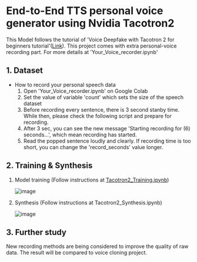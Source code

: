 End-to-End TTS personal voice generator using Nvidia Tacotron2
=============

This Model follows the tutorial of 'Voice Deepfake with Tacotron 2 for beginners tutorial'([Link](https://www.youtube.com/watch?v=gVqSEIr2PD4)). This project comes with extra personal-voice recording part. For more details at 'Your_Voice_recorder.ipynb'

## 1. Dataset

- How to record your personal speech data
   1. Open 'Your_Voice_recorder.ipynb' on Google Colab 
   2. Set the value of variable 'count' which sets the size of the speech dataset
   3. Before recording every sentence, there is 3 second stanby time. While then, please check the following script and prepare for recording.   
   4. After 3 sec, you can see the new message 'Starting recording for (6) seconds...', which mean recording has started.
   5. Read the popped sentence loudly and clearly. If recording time is too short, you can change the 'record_seconds' value longer.

## 2. Training & Synthesis 

1) Model training (Follow instructions at [Tacotron2_Training.ipynb](https://github.com/epona7471/Portfolio_Yoon-Kang/blob/main/TTS_PersonalVoice_Tacotron2/Tacotron2_Training.ipynb))  
 
   ![image](https://user-images.githubusercontent.com/13134929/134140263-33fd0890-d2e8-450e-8977-32a79c3c5fba.png)

2) Synthesis (Follow instructions at Tacotron2_Synthesis.ipynb)   

   ![image](https://user-images.githubusercontent.com/13134929/134140641-89b6aab9-803b-48a8-b487-5e020472e8eb.png)

## 3. Further study
  New recording methods are being considered to improve the quality of raw data. The result will be compared to voice cloning project.
